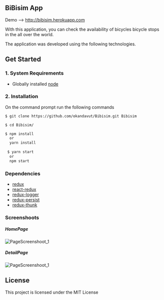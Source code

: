 
## BiBisim App 

Demo --> http://bibisim.herokuapp.com

With this application, you can check the availability of bicycles bicycle stops in the all over the world.

The application was developed using the following technologies.

## Get Started

### 1. System Requirements
* Globally installed [node](https://nodejs.org/en/)
### 2. Installation

On the command prompt run the following commands

```sh
$ git clone https://github.com/okandavut/Bibisim.git Bibisim

$ cd Bibisim/

$ npm install
  or
  yarn install
  
 $ yarn start 
  or
  npm start  
```
### Dependencies
* [redux](https://github.com/reactjs/redux) 
* [react-redux](https://github.com/reactjs/react-redux) 
* [redux-logger](https://github.com/evgenyrodionov/redux-logger) 
* [redux-persist](https://github.com/rt2zz/redux-persist) 
* [redux-thunk](https://github.com/gaearon/redux-thunk) 

### Screenshoots
##### HomePage
![PageScreenshoot_1](https://preview.ibb.co/cEhpFp/bibisim.png)
##### DetailPage
![PageScreenshoot_1](https://preview.ibb.co/nuRo89/bibisim2.png)

## License
This project is licensed under the MIT License
